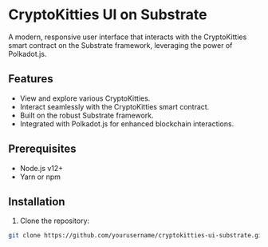 # CryptoKitties UI on Substrate

A modern, responsive user interface that interacts with the CryptoKitties smart contract on the Substrate framework, leveraging the power of Polkadot.js.

## Features
- View and explore various CryptoKitties.
- Interact seamlessly with the CryptoKitties smart contract.
- Built on the robust Substrate framework.
- Integrated with Polkadot.js for enhanced blockchain interactions.

## Prerequisites
- Node.js v12+
- Yarn or npm

## Installation

1. Clone the repository:
```bash
git clone https://github.com/yourusername/cryptokitties-ui-substrate.git

